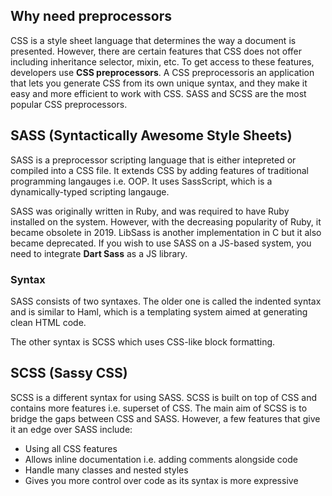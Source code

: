## Why need preprocessors

CSS is a style sheet language that determines the way a document is presented. However, there are certain features that CSS does not offer including inheritance selector, mixin, etc. To get access to these features, developers use **CSS preprocessors**. A CSS preprocessoris an application that lets you generate CSS from its own unique syntax, and they make it easy and more efficient to work with CSS. SASS and SCSS are the most popular CSS preprocessors.

## SASS (Syntactically Awesome Style Sheets)

SASS is a preprocessor scripting language that is either intepreted or compiled into a CSS file. It extends CSS by adding features of traditional programming langauges i.e. OOP. It uses SassScript, which is a dynamically-typed scripting langauge.

SASS was originally written in Ruby, and was required to have Ruby installed on the system. However, with the decreasing popularity of Ruby, it became obsolete in 2019. LibSass is another implementation in C but it also became deprecated. If you wish to use SASS on a JS-based system, you need to integrate **Dart Sass** as a JS library.

### Syntax

SASS consists of two syntaxes. The older one is called the indented syntax and is similar to Haml, which is a templating system aimed at generating clean HTML code.

The other syntax is SCSS which uses CSS-like block formatting.

## SCSS (Sassy CSS)

SCSS is a different syntax for using SASS. SCSS is built on top of CSS and contains more features i.e. superset of CSS. The main aim of SCSS is to bridge the gaps between CSS and SASS. However, a few features that give it an edge over SASS include:

- Using all CSS features
- Allows inline documentation i.e. adding comments alongside code
- Handle many classes and nested styles
- Gives you more control over code as its syntax is more expressive
